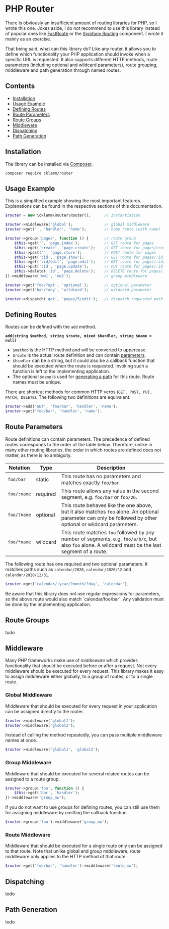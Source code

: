 # PHP Router

There is obviously an insufficient amount of routing libraries for PHP, so I wrote this one. Jokes aside, I do not recommend to use this library instead of popular ones like [FastRoute](https://github.com/nikic/FastRoute) or the [Symfony Routing](https://github.com/symfony/routing) component. I wrote it mainly as an exercise.

That being said, what can this library do? Like any router, it allows you to define which functionality your PHP application should invoke when a specific URL is requested. It also supports different HTTP methods, route parameters (including optional and wildcard parameters), route grouping, middleware and path generation through named routes. 

## Contents

* [Installation](#installation)
* [Usage Example](#usage-example)
* [Defining Routes](#defining-routes)
* [Route Parameters](#route-parameters)
* [Route Groups](#route-groups)
* [Middleware](#middleware)
* [Dispatching](#dispatching)
* [Path Generation](#path-generation)

## Installation

The library can be installed via [Composer](https://getcomposer.org).

```
composer require cklamm/router
```

## Usage Example

This is a simplified example showing the most important features. Explanations can be found in the respective sections of this documentation.

```php
$router = new \cklamm\Router\Router();      // instantiation

$router->middleware('global');              // global middleware
$router->get('', 'handler', 'home');        // home route (with name)

$router->group('pages', function () {       // route group
    $this->get('', 'page.index');           // GET route for pages
    $this->get('create', 'page.create');    // GET route for pages/create
    $this->post('', 'page.store');          // POST route for pages
    $this->get(':id', 'page.show');         // GET route for pages/:id
    $this->get(':id/edit', 'page.edit');    // GET route for pages/:id/edit
    $this->put(':id', 'page.update');       // PUT route for pages/:id
    $this->delete(':id', 'page.delete');    // DELETE route for pages/:id
})->middleware('mw1', 'mw2');               // group middleware

$router->get('foo/?opt', 'optional');       // optional parameter
$router->get('bar/*any', 'wildcard');       // wildcard parameter

$router->dispatch('get', 'pages/5/edit');   // dispatch requested path
```

## Defining Routes

Routes can be defined with the `add` method.

**`add(string $method, string $route, mixed $handler, string $name = null)`**

* `$method` is the HTTP method and will be converted to uppercase.
* `$route` is the actual route definition and can contain [parameters](#rote-parameters).
* `$handler` can be a string, but it could also be a callback function that should be executed when the route is requested. Invoking such a function is left to the implementing application.
* The optional `$name` is used for [generating a path](#path-generation) for this route. Route names must be unique.

There are shortcut methods for common HTTP verbs (`GET, POST, PUT, PATCH, DELETE`). The following two definitions are equivalent.

```php
$router->add('GET', 'foo/bar', 'handler', 'name');
$router->get('foo/bar', 'handler', 'name');
```

## Route Parameters

Route definitions can contain parameters. The precedence of defined routes corresponds to the order of the table below. Therefore, unlike in many other routing libraries, the order in which routes are defined does not matter, as there is no ambiguity.

Notation | Type | Description
--- | --- | ---
`foo/bar` | static | This route has no parameters and matches exactly `foo/bar`.
`foo/:name` | required | This route allows any value in the second segment, e.g. `foo/bar` or `foo/26`.
`foo/?name` | optional | This route behaves like the one above, but it also matches `foo` alone. An optional parameter can only be followed by other optional or wildcard parameters.
`foo/*name` | wildcard | This route matches `foo` followed by any number of segments, e.g. `foo/a/b/c`, but also `foo` alone. A wildcard must be the last segment of a route.

The following route has one required and two optional parameters. It matches paths such as `calendar/2020`, `calendar/2020/12` and `calendar/2020/12/31`.

```php
$router->get('calendar/:year/?month/?day', 'calendar');
```

<aside class="warning">
Be aware that this library does not use regular expressions for parameters, so the above route would also match `calendar/foo/bar`. Any validation must be done by the implementing application.
</aside>

## Route Groups

todo

## Middleware

Many PHP frameworks make use of *middleware* which provides functionality that should be executed before or after a request. Not every middleware should be executed for every request. This library makes it easy to assign middleware either globally, to a group of routes, or to a single route.

### Global Middleware

Middleware that should be executed for every request in your application can be assigned directly to the router.

```php
$router->middleware('global1');
$router->middleware('global2');
```

Instead of calling the method repeatedly, you can pass multiple middleware names at once.

```php
$router->middleware('global1', 'global2');
```

### Group Middleware

Middleware that should be executed for several related routes can be assigned to a route group.

```php
$router->group('foo', function () {
    $this->get('bar', 'handler');
})->middleware('group_mw');
```

If you do not want to use groups for defining routes, you can still use them for assigning middleware by omitting the callback function.

```php
$router->group('foo')->middleware('group_mw');
```

### Route Middleware

Middleware that should be executed for a single route only can be assigned to that route. Note that unlike global and group middleware, route middleware only applies to the HTTP method of that route.

```php
$router->get('foo/bar', 'handler')->middleware('route_mw');
```

## Dispatching

todo

## Path Generation

todo
